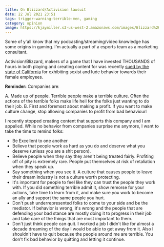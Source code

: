 ```yaml
---
title: On Blizzard/Activision lawsuit
date: 22 Jul 2021 23:51
tags: trigger-warning-terrible-men, gaming
category: opinion
image: https://kjaymiller.s3-us-west-2.amazonaws.com/images/Blizzard%20Activision%20Lawsuit.png
---
```


Some of y'all know that my podcasting/streaming/video knowledge has some origins in gaming. I'm actually a part of a esports team as a marketing consultant.

Activision/Blizzard, makers of a game that I have invested THOUSANDS of hours in both playing and creating content for was recently [sued by the state of California](https://news.bloomberglaw.com/daily-labor-report/activision-blizzard-sued-by-california-over-frat-boy-culture) for exhibiting sexist and lude behavior towards their female employees.

**Reminder:**
Companies are:

A. Made up of people. Terrible people make a terrible culture. Often the actions of the terrible folks make life hell for the folks just wanting to do their job.
B. First and foremost about making a profit. If you want to make culture change, stop allowing companies to profit from bad behaviourl


I recently stopped creating content that supports this company and I am appalled. While no behavior from companies surprise me anymore, I want to take the time to remind folks:

- Be Excellent to one another
- Believe that people work as hard as you do and deserve what you deserve (unless you are a shit person).
- Believe people when they say they aren't being treated fairly. Profiting off of pity is extremely rare. People put themselves at risk of retaliation when they speak up.
- Say something when you see it. A culture that causes people to leave their dream industry is not a culture worth protecting.
- It's important for people to feel like they can trust the people they work with. If you did something terrible admit it, show remorse for your actions, take time to learn from it, and make sure you work to become an ally and support the same people you hurt.
- Don't push underrepresented folks to come to your side and be the mediator. If behavior is wrong, it's wrong and the people that are defending your bad stance are mostly doing it to progress in their job and take care of the things that are most important to them.
- Don't just think people can quit. I worked a job I didn't like for almost a decade dreaming of
  the day I would be able to get away from it. Also I shouldn't have to quit because the people
  around me are terrible. You don't fix bad behavior by quitting and letting it
  continue.
